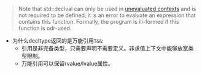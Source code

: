 > Note that std::declval can only be used in [unevaluated contexts](https://en.cppreference.com/w/cpp/language/expressions#Potentially-evaluated_expressions) and is not required to be defined; it is an error to evaluate an expression that contains this function. Formally, the program is ill-formed if this function is odr-used.

- 为什么decltype返回的是万能引用`T&&`:
  - 引用是非完备类型，只需要声明不需要定义。非求值上下文中能够放宽类型限制。
  - 万能引用可以保留rvalue/lvalue属性。
